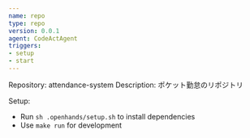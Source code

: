 ```yaml
---
name: repo
type: repo
version: 0.0.1
agent: CodeActAgent
triggers:
- setup
- start
---
```


Repository: attendance-system
Description: ポケット勤怠のリポジトリ

Setup:
- Run `sh .openhands/setup.sh` to install dependencies
- Use `make run` for development